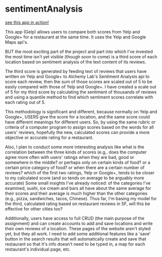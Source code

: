 # sentimentAnalysis
[see this app in action!](https://gelp-plus.herokuapp.com/)

This app (Gelp) allows users to compare both scores from Yelp and Google+ for a restaurant at the same time. It uses the Yelp and Google Maps api's. 

BUT the most exciting part of the project and part into which I've invested the most time isn't yet visible (though soon to come) is a third score of each location based on sentiment analysis of the text content of its reviews.

The third score is generated by feeding text of reviews that users have written on Yelp and Google+ to Alchemy Lab's Sentiment Analysis api to score each review, then the sum of those scores are scaled out of 5 to be easily compared with those of Yelp and Google+. I have created a scale out of 5 for my third score by calculating the sentiment of thousands of reviews and using a quantile method to find which sentiment scores correlate with each rating out of 5. 

This methodology is significant and different, because normally on Yelp and Google+, USERS give the score for a location, and the same score could have different meanings for different users. So, by using the same rubric or criteria of a computer program to assign scores based on the words for all users' reviews, hopefully the new, calculated scores can provide a more objective or accurate rating for a restaurant.

Also, I plan to conduct some more interesting analysis like what is the correlation between the three kinds of scores (e.g,. does the computer agree more often with users' ratings when they are bad, good or somewhere in the middle? or perhaps only on certain kinds of food? or a certain price category of food? or when there are a certain number of reviews? which of the first two ratings, Yelp or Google+, tends to be closer to my calculated score (and so tends on average to be arguably more accurate) Some small insights I've already noticed: of the categories I've examined, sushi, ice cream and bars all have about the same average for their scores and their average is much higher than the other categories (e.g., pizza, sandwiches, tacos, Chinese). Thus far, I'm basing my model for the third, calculated rating based on restaurant reviews in SF, will this be effective for other cities too?

Additionally, users have access to full CRUD (the main purpose of the assignment) and can create accounts to add and save locations and write their own reviews of a location. These pages of the website aren't styled yet, but they all work. I need to add some additional features like a 'save' button in the search results that will automatically create and save that restaurant so that it's info doesn't need to be typed in, a map for each restaurant's individual page, etc.


